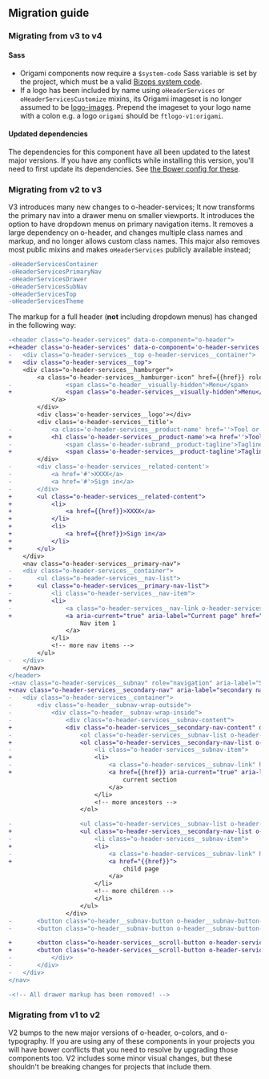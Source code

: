 ## Migration guide

### Migrating from v3 to v4

#### Sass

- Origami components now require a `$system-code` Sass variable is set by the project, which must be a valid [Bizops system code](https://biz-ops.in.ft.com/list/Systems).
- If a logo has been included by name using `oHeaderServices` or `oHeaderServicesCustomize` mixins, its Origami imageset is no longer assumed to be [logo-images](https://registry.origami.ft.com/components/logo-images). Prepend the imageset to your logo name with a colon e.g. a logo `origami` should be `ftlogo-v1:origami`.

#### Updated dependencies

The dependencies for this component have all been updated to the latest major versions.
If you have any conflicts while installing this version, you'll need to first update
its dependencies. See [the Bower config for these](./bower.json).

### Migrating from v2 to v3

V3 introduces many new changes to o-header-services; It now transforms the primary nav into a drawer menu on smaller viewports. It introduces the option to have dropdown menus on primary navigation items. It removes a large dependency on o-header, and changes multiple class names and markup, and no longer allows custom class names. This major also removes most public mixins and makes `oHeaderServices` publicly available instead;
```diff
-oHeaderServicesContainer
-oHeaderServicesPrimaryNav
-oHeaderServicesDrawer
-oHeaderServicesSubNav
-oHeaderServicesTop
-oHeaderServicesTheme
```

The markup for a full header (**not** including dropdown menus) has changed in the following way:
```diff
-<header class="o-header-services" data-o-component="o-header">
+<header class='o-header-services' data-o-component='o-header-services'>
-	<div class="o-header-services__top o-header-services__container">
+	<div class="o-header-services__top">
	<div class="o-header-services__hamburger">
		<a class="o-header-services__hamburger-icon" href={{href}} role="button">
-				<span class="o-header__visually-hidden">Menu</span>
+				<span class="o-header-services__visually-hidden">Menu</span>
			</a>
		</div>
		<div class='o-header-services__logo'></div>
		<div class='o-header-services__title'>
-			<a class='o-header-services__product-name' href=''>Tool or Service name</a>
+			<h1 class='o-header-services__product-name'><a href=''>Tool or Service name</a></h1>
-				<span class='o-header-subrand__product-tagline'>Tagline to explain the product here</span>
+				<span class='o-header-services__product-tagline'>Tagline to explain the product here</span>
		</div>
-		<div class='o-header-services__related-content'>
-			<a href='#'>XXXX</a>
-			<a href='#'>Sign in</a>
-		</div>
+		<ul class="o-header-services__related-content">
+			<li>
+				<a href={{href}}>XXXX</a>
+			</li>
+			<li>
+				<a href={{href}}>Sign in</a>
+			</li>
+		</ul>
	</div>
	<nav class="o-header-services__primary-nav">
-	<div class="o-header-services__container">
-		<ul class="o-header-services__nav-list">
+		<ul class="o-header-services__primary-nav-list">
-			<li class="o-header-services__nav-item">
+			<li>
-				<a class="o-header-services__nav-link o-header-services__nav-link--selected" href="#item-1">
+				<a aria-current="true" aria-label="Current page" href="#item-1">
					Nav item 1
				</a>
			</li>
			<!-- more nav items -->
		</ul>
-	</div>
	</nav>
</header>
-<nav class="o-header-services__subnav" role="navigation" aria-label="Sub navigation">
+<nav class="o-header-services__secondary-nav" aria-label="secondary navigation"  data-o-header-services-nav>
-	<div class="o-header-services__container">
-		<div class="o-header__subnav-wrap-outside">
-			<div class="o-header__subnav-wrap-inside">
-				<div class="o-header-services__subnav-content">
+				<div class="o-header-services__secondary-nav-content" data-o-header-services-nav-list>
-					<ol class="o-header-services__subnav-list o-header-services__subnav-list--breadcrumb" aria-label="Breadcrumb">
+					<ol class="o-header-services__secondary-nav-list o-header-services__secondary-nav-list--ancestors" aria-label="Ancestor sections">
-						<li class="o-header-services__subnav-item">
+						<li>
-							<a class="o-header-services__subnav-link" href={{href}} aria-selected="true" aria-label="Current page">
+							<a href={{href}} aria-current="true" aria-label="Current page">
								current section
							</a>
						</li>
						<!-- more ancestors -->
					</ol>

-					<ul class="o-header-services__subnav-list o-header-services__subnav-list--children" aria-label="Subsections">
+					<ul class="o-header-services__secondary-nav-list o-header-services__secondary-nav-list--children" aria-label="Child sections">
-						<li class="o-header-services__subnav-item">
+						<li>
-							<a class="o-header-services__subnav-link" href="{{href}}">
+							<a href="{{href}}">
								child page
							</a>
						</li>
						<!-- more children -->
						</li>
					</ul>
				</div>
-		<button class="o-header__subnav-button o-header__subnav-button--left" title="scroll left" aria-hidden="true" disabled></button>
-		<button class="o-header__subnav-button o-header__subnav-button--right" title="scroll right" aria-hidden="true" disabled></button>

+		<button class="o-header-services__scroll-button o-header-services__scroll-button--left" title="scroll left" aria-hidden="true" disabled></button>
+		<button class="o-header-services__scroll-button o-header-services__scroll-button--right" title="scroll right" aria-hidden="true" disabled></button>
-			</div>
-		</div>
-	</div>
</nav>

-<!-- All drawer markup has been removed! -->
```

### Migrating from v1 to v2

V2 bumps to the new major versions of o-header, o-colors, and o-typography. If you are using any of these components in your projects you will have bower conflicts that you need to resolve by upgrading those components too.
V2 includes some minor visual changes, but these shouldn't be breaking changes for projects that include them.
